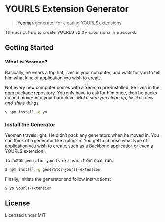 YOURLS Extension Generator
==========================

> [Yeoman](http://yeoman.io) generator for creating YOURLS extensions

This script help to create YOURLS v2.0+ extensions in a second.


## Getting Started

### What is Yeoman?

Basically, he wears a top hat, lives in your computer, and waits for you to tell him what kind of application you wish to create.

Not every new computer comes with a Yeoman pre-installed. He lives in the [npm](https://npmjs.org) package repository. You only have to ask for him once, then he packs up and moves into your hard drive. *Make sure you clean up, he likes new and shiny things.*

```bash
$ npm install -g yo
```

### Install the Generator

Yeoman travels light. He didn't pack any generators when he moved in. You can think of a generator like a plug-in. You get to choose what type of application you wish to create, such as a Backbone application or even a YOURLS extension.

To install `generator-yourls-extension` from npm, run:

```bash
$ npm install -g generator-yourls-extension
```

Finally, initiate the generator and follow instructions:

```bash
$ yo yourls-extension
```

## License
Licensed under MIT
